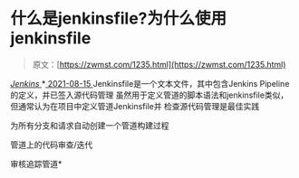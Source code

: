 <!--yml
category: 未分类
date: 0001-01-01 00:00:00
--->

# 什么是jenkinsfile?为什么使用jenkinsfile

> 原文：[https://zwmst.com/1235.html](https://zwmst.com/1235.html)

   [ *Jenkins* ](https://zwmst.com/jenkins)*[ <time datetime="2021-08-15T10:49:23+08:00"> 2021-08-15 </time> ](https://zwmst.com/1235.html)  Jenkinsfile是一个文本文件，其中包含Jenkins Pipeline的定义，并已签入源代码管理 虽然用于定义管道的脚本语法和jenkinsfile类似，但通常认为在项目中定义管道Jenkinsfile并 检查源代码管理是最佳实践

为所有分支和请求自动创建一个管道构建过程

管道上的代码审查/迭代

审核追踪管道*